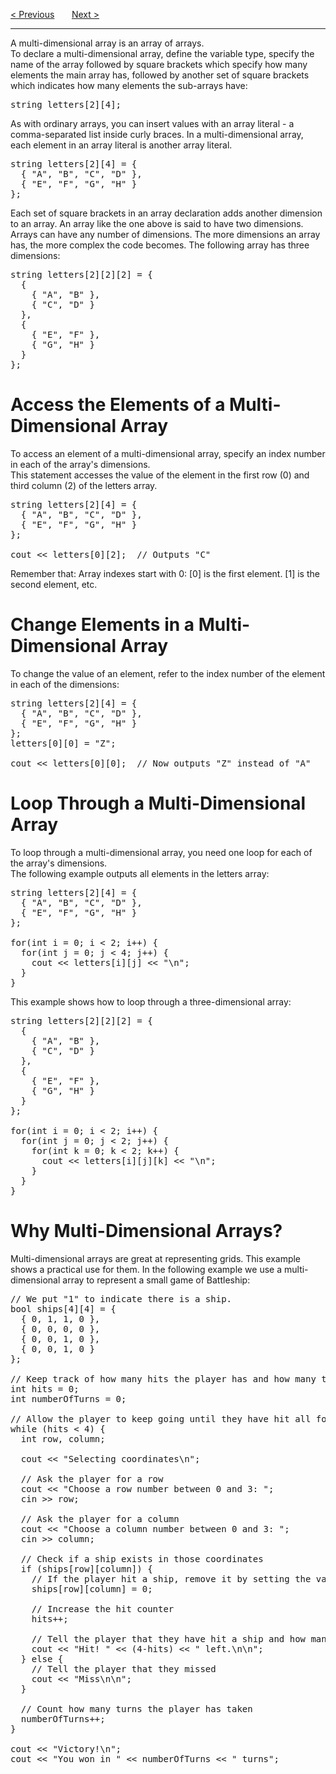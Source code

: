 <a href="/Arrays/Get-Size.md">&lt; Previous</a>
&nbsp;&nbsp;&nbsp;&nbsp;&nbsp;
<a href="/Structures.md">Next &gt;</a>
<hr>
A multi-dimensional array is an array of arrays.
<br>
To declare a multi-dimensional array, define the variable type, specify the name of the array followed by square brackets which specify how many elements the main array has, followed by another set of square brackets which indicates how many elements the sub-arrays have:
<pre>string letters[2][4];</pre>
As with ordinary arrays, you can insert values with an array literal - a comma-separated list inside curly braces. In a multi-dimensional array, each element in an array literal is another array literal.
<pre>
string letters[2][4] = {
  { "A", "B", "C", "D" },
  { "E", "F", "G", "H" }
};
</pre>
Each set of square brackets in an array declaration adds another dimension to an array. An array like the one above is said to have two dimensions.
<br>
Arrays can have any number of dimensions. The more dimensions an array has, the more complex the code becomes. The following array has three dimensions:
<pre>
string letters[2][2][2] = {
  {
    { "A", "B" },
    { "C", "D" }
  },
  {
    { "E", "F" },
    { "G", "H" }
  }
};
</pre>
<h1>Access the Elements of a Multi-Dimensional Array</h1>
To access an element of a multi-dimensional array, specify an index number in each of the array's dimensions.
<br>
This statement accesses the value of the element in the first row (0) and third column (2) of the letters array.
<pre>
string letters[2][4] = {
  { "A", "B", "C", "D" },
  { "E", "F", "G", "H" }
};<br>
cout &lt;&lt; letters[0][2];  // Outputs "C"
</pre>
Remember that: Array indexes start with 0: [0] is the first element. [1] is the second element, etc.
<h1>Change Elements in a Multi-Dimensional Array</h1>
To change the value of an element, refer to the index number of the element in each of the dimensions:
<pre>
string letters[2][4] = {
  { "A", "B", "C", "D" },
  { "E", "F", "G", "H" }
};
letters[0][0] = "Z";<br>
cout &lt;&lt; letters[0][0];  // Now outputs "Z" instead of "A"
</pre>
<h1>Loop Through a Multi-Dimensional Array</h1>
To loop through a multi-dimensional array, you need one loop for each of the array's dimensions.
<br>
The following example outputs all elements in the letters array:
<pre>
string letters[2][4] = {
  { "A", "B", "C", "D" },
  { "E", "F", "G", "H" }
};<br>
for(int i = 0; i &lt; 2; i++) {
  for(int j = 0; j &lt; 4; j++) {
    cout &lt;&lt; letters[i][j] &lt;&lt; "\n";
  }
}
</pre>
This example shows how to loop through a three-dimensional array:
<pre>
string letters[2][2][2] = {
  {
    { "A", "B" },
    { "C", "D" }
  },
  {
    { "E", "F" },
    { "G", "H" }
  }
};<br>
for(int i = 0; i &lt; 2; i++) {
  for(int j = 0; j &lt; 2; j++) {
    for(int k = 0; k &lt; 2; k++) {
      cout &lt;&lt; letters[i][j][k] &lt;&lt; "\n";
    }
  }
}
</pre>
<h1>Why Multi-Dimensional Arrays?</h1>
Multi-dimensional arrays are great at representing grids. This example shows a practical use for them. In the following example we use a multi-dimensional array to represent a small game of Battleship:
<pre>
// We put "1" to indicate there is a ship.
bool ships[4][4] = {
  { 0, 1, 1, 0 },
  { 0, 0, 0, 0 },
  { 0, 0, 1, 0 },
  { 0, 0, 1, 0 }
};<br>
// Keep track of how many hits the player has and how many turns they have played in these variables
int hits = 0;
int numberOfTurns = 0;<br>
// Allow the player to keep going until they have hit all four ships
while (hits &lt; 4) {
  int row, column;<br>
  cout &lt;&lt; "Selecting coordinates\n";<br>
  // Ask the player for a row
  cout &lt;&lt; "Choose a row number between 0 and 3: ";
  cin &gt;&gt; row;<br>
  // Ask the player for a column
  cout &lt;&lt; "Choose a column number between 0 and 3: ";
  cin &gt;&gt; column;<br>
  // Check if a ship exists in those coordinates
  if (ships[row][column]) {
    // If the player hit a ship, remove it by setting the value to zero.
    ships[row][column] = 0;<br>
    // Increase the hit counter
    hits++;<br>
    // Tell the player that they have hit a ship and how many ships are left
    cout &lt;&lt; "Hit! " &lt;&lt; (4-hits) &lt;&lt; " left.\n\n";
  } else {
    // Tell the player that they missed
    cout &lt;&lt; "Miss\n\n";
  }<br>
  // Count how many turns the player has taken
  numberOfTurns++;
}<br>
cout &lt;&lt; "Victory!\n";
cout &lt;&lt; "You won in " &lt;&lt; numberOfTurns &lt;&lt; " turns";
</pre>
